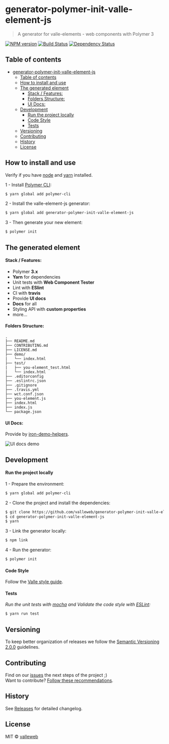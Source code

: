 # generator-polymer-init-valle-element-js

> A generator for valle-elements - web components with Polymer 3

[![NPM version][npm-image]][npm-url]
[![Build Status][travis-image]][travis-url]
[![Dependency Status][daviddm-image]][daviddm-url]

## Table of contents

- [generator-polymer-init-valle-element-js](#generator-polymer-init-valle-element-js)
  - [Table of contents](#table-of-contents)
  - [How to install and use](#how-to-install-and-use)
  - [The generated element](#the-generated-element)
      - [Stack / Features:](#stack--features)
      - [Folders Structure:](#folders-structure)
      - [UI Docs:](#ui-docs)
  - [Development](#development)
      - [Run the project locally](#run-the-project-locally)
      - [Code Style](#code-style)
      - [Tests](#tests)
  - [Versioning](#versioning)
  - [Contributing](#contributing)
  - [History](#history)
  - [License](#license)

## How to install and use

Verify if you have [node](http://nodejs.org/) and [yarn](https://yarnpkg.com/en/) installed.

1 - Install [Polymer CLI](https://www.polymer-project.org/3.0/docs/tools/polymer-cli):

```sh
$ yarn global add polymer-cli
```

2 - Install the valle-element-js generator:

```sh
$ yarn global add generator-polymer-init-valle-element-js
```

3 - Then generate your new element:

```sh
$ polymer init
```

## The generated element

#### Stack / Features:

- Polymer **3.x**
- **Yarn** for dependencies
- Unit tests with **Web Component Tester**
- Lint with **ESlint**
- CI with **travis**
- Provide **UI docs**
- **Docs** for all
- Styling API with **custom properties**
- more...

#### Folders Structure:

	.
	├── README.md
	├── CONTRIBUTING.md
	├── LICENSE.md
	├── demo/
	|   └── index.html
	├── test/
	|   ├── you-element_test.html
	|   └── index.html
	├── .editorconfig
	├── .eslintrc.json
	├── .gitignore
	├── .travis.yml
	├── wct.conf.json
	├── you-element.js
	├── index.html
	├── index.js
	└── package.json

#### UI Docs:

Provide by [iron-demo-helpers](https://github.com/PolymerElements/iron-demo-helpers).

![UI docs demo](img/ui-docs-demo.gif)

## Development

#### Run the project locally

1 - Prepare the environment:

```sh
$ yarn global add polymer-cli
```

2 - Clone the project and install the dependencies:

```sh
$ git clone https://github.com/valleweb/generator-polymer-init-valle-element-js.git
$ cd generator-polymer-init-valle-element-js
$ yarn
```

3 - Link the generator locally:

```sh
$ npm link
```

4 - Run the generator:

```sh
$ polymer init
```

#### Code Style

Follow the [Valle style guide](https://github.com/valleweb/valle-style-guide).

#### Tests

*Run the unit tests with [mocha](https://mochajs.org/) and Validate the code style with [ESLint](http://eslint.org/):*

```sh
$ yarn run test
```

## Versioning

To keep better organization of releases we follow the [Semantic Versioning 2.0.0](http://semver.org/) guidelines.

## Contributing

Find on our [issues](https://github.com/valleweb/generator-polymer-init-valle-element-js/issues/) the next steps of the project ;)
<br>
Want to contribute? [Follow these recommendations](https://github.com/valleweb/generator-polymer-init-valle-element-js/blob/master/CONTRIBUTING.md).

## History

See [Releases](https://github.com/valleweb/generator-polymer-init-valle-element-js/releases) for detailed changelog.

## License

MIT © [valleweb](https://github.com/valleweb/)

[npm-image]: https://badge.fury.io/js/generator-polymer-init-valle-element-js.svg
[npm-url]: https://npmjs.org/package/generator-polymer-init-valle-element-js
[travis-image]: https://travis-ci.org/LarissaAbreu/generator-polymer-init-valle-element-js.svg?branch=master
[travis-url]: https://travis-ci.org/LarissaAbreu/generator-polymer-init-valle-element-js
[daviddm-image]: https://david-dm.org/LarissaAbreu/generator-polymer-init-valle-element-js.svg?theme=shields.io
[daviddm-url]: https://david-dm.org/LarissaAbreu/generator-polymer-init-valle-element-js
